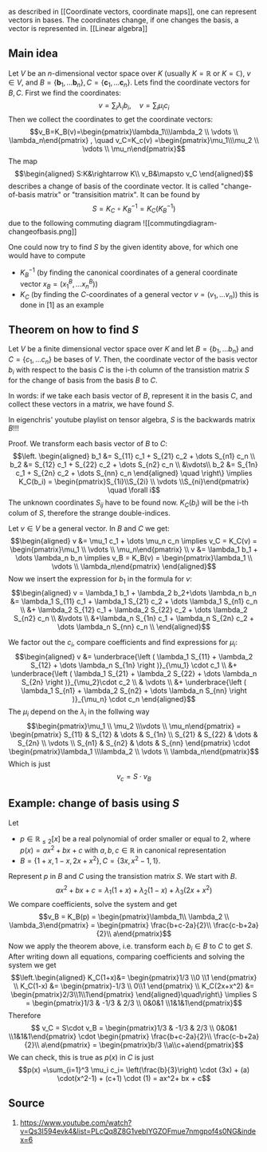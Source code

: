 as described in [[Coordinate vectors, coordinate maps]], one can represent vectors in bases. The coordinates change, if one changes the basis, a vector is represented in.
[[Linear algebra]]

## Main idea
Let $V$ be an $n$-dimensional vector space over $K$ (usually $K=\mathbb{R}$ or $K=\mathbb{C}$), $v\in V$,  and $B=\{\boldsymbol{b}_1, ... \boldsymbol{b}_n\}, C=\{\boldsymbol{c}_1, ... \boldsymbol{c}_n\}$.
Lets find the coordinate vectors for $B,C$. First we find the coordinates:
$$v=\sum_i \lambda_i b_i ,\quad v=\sum_i \mu_i c_i$$
Then we collect the coordinates to get the coordinate vectors:
$$v_B=K_B(v)=\begin{pmatrix}\lambda_1\\\lambda_2 \\ \vdots \\ \lambda_n\end{pmatrix} , \quad v_C=K_c(v) =\begin{pmatrix}\mu_1\\\mu_2 \\ \vdots \\ \mu_n\end{pmatrix}$$
The map
$$\begin{aligned}
    S:K&\rightarrow K\\
    v_B&\mapsto v_C
\end{aligned}$$
describes a change of basis of the coordinate vector. It is called "change-of-basis matrix" or "transisition matrix". It can be found by $$S=K_C\circ K_B^{-1}=K_C(K_B^{-1})$$ due to the following commuting diagram ![[commutingdiagram-changeofbasis.png]]

One could now try to find $S$ by the given identity above, for which one would have to compute 
- $K_B^{-1}$ (by finding the canonical coordinates of a general coordinate vector $x_B=(x_1^B,... x_n^B)$)
- $K_C$ (by finding the $C$-coordinates of a general vector $v=(v_1,... v_n)$)
this is done in [1] as an example


## Theorem on how to find $S$
Let $V$ be a finite dimensional vector space over $K$ and let $B=\left \{ b_1,...b_n \right \}$ and $C=\left \{ c_1, ... c_n \right \}$ be bases of $V$. Then, the coordinate vector of the basis vector $b_i$ with respect to the basis $C$ is the i-th column of the transistion matrix $S$ for the change of basis from the basis $B$ to $C$.

In words: if we take each basis vector of $B$, represent it in the basis $C$, and collect these vectors in a matrix, we have found $S$.

In eigenchris' youtube playlist on tensor algebra, $S$ is the backwards matrix $B$!!!

Proof.
We transform each basis vector of $B$ to $C$:
$$\left. \begin{aligned}
    b_1 &= S_{11} c_1 + S_{21} c_2 + \dots S_{n1} c_n \\
    b_2 &= S_{12} c_1 + S_{22} c_2 + \dots S_{n2} c_n \\
    &\vdots\\
    b_2 &= S_{1n} c_1 + S_{2n} c_2 + \dots S_{nn} c_n 
\end{aligned} \quad \right\} \implies K_C(b_i) = \begin{pmatrix}S_{1i}\\S_{2i} \\ \vdots \\S_{ni}\end{pmatrix} \quad \forall i$$
The unknown coordinates $S_{ij}$ have to be found now. 
$K_C(b_i)$ will be the i-th colum of $S$, therefore the strange double-indices.

Let $v\in V$ be a general vector. In $B$ and $C$ we get:
$$\begin{aligned}
    v &= \mu_1 c_1 + \dots \mu_n c_n \implies v_C = K_C(v) = \begin{pmatrix}\mu_1 \\ \vdots \\ \mu_n\end{pmatrix} \\
    v &= \lambda_1 b_1 + \dots \lambda_n b_n \implies v_B = K_B(v) = \begin{pmatrix}\lambda_1 \\ \vdots \\ \lambda_n\end{pmatrix}
\end{aligned}$$
Now we insert the expression for $b_1$ in the formula for $v$:
$$\begin{aligned}
    v = \lambda_1 b_1 + \lambda_2 b_2+\dots \lambda_n b_n 
    &= \lambda_1 S_{11} c_1 + \lambda_1 S_{21} c_2 + \dots \lambda_1 S_{n1} c_n \\
    &+ \lambda_2 S_{12} c_1 + \lambda_2 S_{22} c_2 + \dots \lambda_2 S_{n2} c_n \\
    &\vdots \\
    &+\lambda_n S_{1n} c_1 + \lambda_n S_{2n} c_2 + \dots \lambda_n S_{nn} c_n \\
\end{aligned}$$

We factor out the $c_i$, compare coefficients and find expressions for $\mu_i$:
$$\begin{aligned}
    v &= \underbrace{\left ( \lambda_1 S_{11} + \lambda_2 S_{12} + \dots \lambda_n S_{1n} \right )}_{\mu_1} \cdot c_1 \\
    &+ \underbrace{\left ( \lambda_1 S_{21} + \lambda_2 S_{22} + \dots \lambda_n S_{2n} \right )}_{\mu_2}\cdot c_2 \\
    & \vdots \\
    &+ \underbrace{\left ( \lambda_1 S_{n1} + \lambda_2 S_{n2} + \dots \lambda_n S_{nn} \right )}_{\mu_n} \cdot c_n 
\end{aligned}$$
The $\mu_i$ depend on the $\lambda_i$ in the follwing way
$$\begin{pmatrix}\mu_1 \\ \mu_2 \\\vdots \\ \mu_n\end{pmatrix} = \begin{pmatrix}
S_{11} & S_{12} & \dots & S_{1n} \\
S_{21} & S_{22} & \dots & S_{2n} \\
\vdots \\
S_{n1} & S_{n2} & \dots & S_{nn} 
\end{pmatrix} \cdot \begin{pmatrix}\lambda_1 \\\lambda_2 \\ \vdots \\ \lambda_n\end{pmatrix}$$
Which is just $$v_c = S\cdot v_B$$

## Example: change of basis using $S$
Let 
- $p\in \mathbb{R}_{\leq 2}[x]$ be a real polynomial of order smaller or equal to 2, where $p(x) = ax^2 + bx + c$ with $a,b,c\in \mathbb{R}$ in canonical representation 
- $B=\left \{ 1+x,1-x,2x+x^2 \right \}, C= \left \{ 3x,x^2-1,1 \right \}$.

Represent $p$ in $B$ and $C$ using the transistion matrix $S$. We start with $B$.
$$ax^2 +bx+c = \lambda_1 (1+x) + \lambda_2 (1-x) + \lambda_3 (2x + x^2) $$
We compare coefficients, solve the system and get $$v_B = K_B(p) = \begin{pmatrix}\lambda_1\\ \lambda_2 \\ \lambda_3\end{pmatrix} = \begin{pmatrix} \frac{b+c-2a}{2}\\ \frac{c-b+2a}{2}\\ a\end{pmatrix}$$Now we apply the theorem above, i.e. transform each $b_i\in B$ to $C$ to get $S$. After writing down all equations, comparing coefficients and solving the system we get $$\left.\begin{aligned}
    K_C(1+x)&= \begin{pmatrix}1/3 \\0 \\1 \end{pmatrix} \\
    K_C(1-x) &= \begin{pmatrix}-1/3 \\ 0\\1 \end{pmatrix}  \\
    K_C(2x+x^2) &= \begin{pmatrix}2/3\\1\\1\end{pmatrix}
\end{aligned}\quad\right\} \implies S = \begin{pmatrix}1/3 & -1/3 & 2/3 \\ 0&0&1 \\1&1&1\end{pmatrix}$$ Therefore $$ v_C = S\cdot v_B = \begin{pmatrix}1/3 & -1/3 & 2/3 \\ 0&0&1 \\1&1&1\end{pmatrix} \cdot \begin{pmatrix} \frac{b+c-2a}{2}\\ \frac{c-b+2a}{2}\\ a\end{pmatrix} = \begin{pmatrix}b/3 \\a\\c+a\end{pmatrix}$$
We can check, this is true as $p(x)$ in $C$ is just $$p(x) =\sum_{i=1}^3 \mu_i c_i= \left(\frac{b}{3}\right) \cdot (3x) + (a) \cdot(x^2-1) + (c+1) \cdot (1) = ax^2+ bx + c$$

## Source
1. https://www.youtube.com/watch?v=Qs3I594evk4&list=PLcQq8Z8G1vebIYGZOFmue7nmgpof4s0NG&index=6


